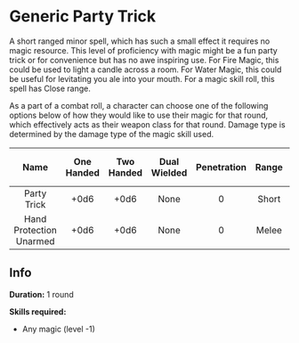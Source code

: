 # Generic Party Trick

A short ranged minor spell, which has such a small effect it requires no magic resource. This level of proficiency with magic might be a fun party trick or for convenience but has no awe inspiring use. For Fire Magic, this could be used to light a candle across a room. For Water Magic, this could be useful for levitating you ale into your mouth. For a magic skill roll, this spell has Close range.

As a part of a combat roll, a character can choose one of the following options below of how they would like to use their magic for that round, which effectively acts as their weapon class for that round. Damage type is determined by the damage type of the magic skill used.

|          Name           | One<br />Handed | Two<br />Handed | Dual<br />Wielded | Penetration | Range | Damage<br />Types | Engageable<br />Opponents | Area Of<br />Effect | Resource<br />Class |
| :---------------------: | :-------------: | :-------------: | :---------------: | :---------: | :---: | :---------------: | :-----------------------: | :-----------------: | :-----------------: |
|       Party Trick       |      +0d6       |      +0d6       |       None        |      0      | Short |                   |          Focused          |        None         |  0 Magic Resource   |
| Hand Protection Unarmed |      +0d6       |      +0d6       |       None        |      0      | Melee |     Bludgeon      |           Rapid           |        None         |        None         |

## Info

**Duration:** 1 round

**Skills required:**

- Any magic (level -1)
